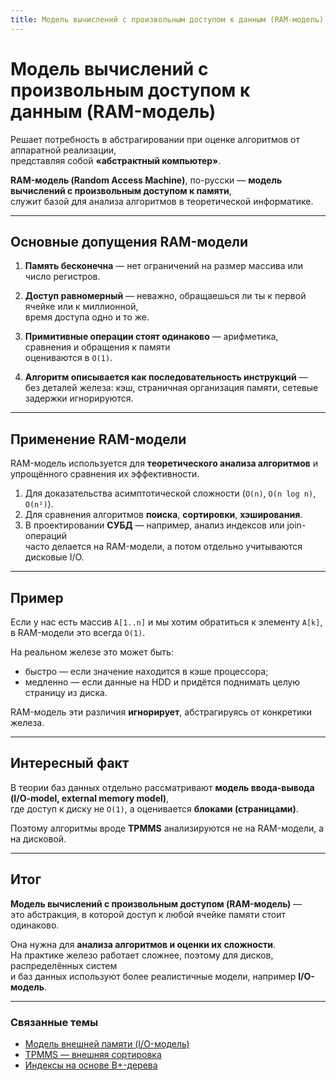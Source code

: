 ```yaml
---
title: Модель вычислений с произвольным доступом к данным (RAM-модель)
---
```


# Модель вычислений с произвольным доступом к данным (RAM-модель)


Решает потребность в абстрагировании при оценке алгоритмов от аппаратной реализации,  
представляя собой **«абстрактный компьютер»**.  

**RAM-модель (Random Access Machine)**, по-русски — **модель вычислений с произвольным доступом к памяти**,  
служит базой для анализа алгоритмов в теоретической информатике.

---

## Основные допущения RAM-модели

1. **Память бесконечна** — нет ограничений на размер массива или число регистров.  

2. **Доступ равномерный** — неважно, обращаешься ли ты к первой ячейке или к миллионной,  
   время доступа одно и то же.  

3. **Примитивные операции стоят одинаково** — арифметика, сравнения и обращения к памяти  
   оцениваются в `O(1)`.  

4. **Алгоритм описывается как последовательность инструкций** —  
   без деталей железа: кэш, страничная организация памяти, сетевые задержки игнорируются.

---

## Применение RAM-модели

RAM-модель используется для **теоретического анализа алгоритмов** и упрощённого сравнения их эффективности.

1. Для доказательства асимптотической сложности (`O(n)`, `O(n log n)`, `O(n²)`).  
2. Для сравнения алгоритмов **поиска**, **сортировки**, **хэширования**.  
3. В проектировании **СУБД** — например, анализ индексов или join-операций  
   часто делается на RAM-модели, а потом отдельно учитываются дисковые I/O.

---

## Пример

Если у нас есть массив `A[1..n]` и мы хотим обратиться к элементу `A[k]`,  
в RAM-модели это всегда `O(1)`.

На реальном железе это может быть:

- быстро — если значение находится в кэше процессора;  
- медленно — если данные на HDD и придётся поднимать целую страницу из диска.

RAM-модель эти различия **игнорирует**, абстрагируясь от конкретики железа.

---

## Интересный факт

В теории баз данных отдельно рассматривают **модель ввода-вывода (I/O-model, external memory model)**,  
где доступ к диску не `O(1)`, а оценивается **блоками (страницами)**.  

Поэтому алгоритмы вроде **TPMMS** анализируются не на RAM-модели, а на дисковой.

---

## Итог

**Модель вычислений с произвольным доступом (RAM-модель)** —  
это абстракция, в которой доступ к любой ячейке памяти стоит одинаково.  

Она нужна для **анализа алгоритмов и оценки их сложности**.  
На практике железо работает сложнее, поэтому для дисков, распределённых систем  
и баз данных используют более реалистичные модели, например **I/O-модель**.

---

### Связанные темы

- [Модель внешней памяти (I/O-модель)](./ExternalMemoryModel.md)  
- [TPMMS — внешняя сортировка](../../../Algorithms/IO_Model/TPMMS.md)  
- [Индексы на основе B+-дерева](../../DBMS/Indexing/B_Trees.md)
